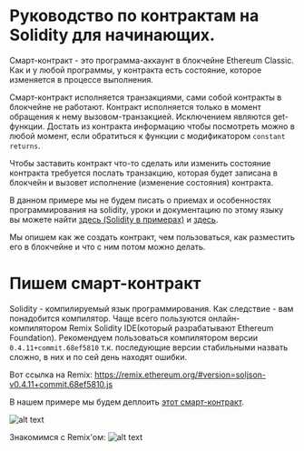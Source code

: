 # Руководство по контрактам на Solidity для начинающих.

Смарт-контракт - это программа-аккаунт в блокчейне Ethereum Classic. Как и у любой программы, у контракта есть состояние, которое изменяется в процессе выполнения.

Смарт-контракт исполняется транзакциями, сами собой контракты в блокчейне не работают. Контракт исполняется только в момент обращения к нему вызовом-транзакцией. Исключением являются get-функции. Достать из контракта информацию чтобы посмотреть можно в любой момент, если обратиться к функции с модификатором `constant returns`.

Чтобы заставить контракт что-то сделать или изменить состояние контракта требуется послать транзакцию, которая будет записана в блокчейн и вызовет исполнение (изменение состояния) контракта.

В данном примере мы не будем писать о приемах и особенностях программирования на solidity, уроки и документацию по этому языку вы можете найти [здесь (Solidity в примерах)](http://solidity.readthedocs.io/en/develop/solidity-by-example.html) и [здесь](https://bitsonblocks.net/2016/02/01/a-gentle-introduction-to-smart-contracts/). 

Мы опишем как же создать контракт, чем пользоваться, как разместить его в блокчейне и что с ним потом можно делать.

# Пишем смарт-контракт

Solidity - компилируемый язык программирования. Как следствие - вам понадобится компилятор. Чаще всего пользуются онлайн-компилятором Remix Solidity IDE(который разрабатывают Ethereum Foundation). Рекомендуем пользоваться компилятором версии `0.4.11+commit.68ef5810` т.к. последующие версии стабильными назвать сложно, в них и по сей день находят ошибки.

Вот ссылка на Remix: https://remix.ethereum.org/#version=soljson-v0.4.11+commit.68ef5810.js

В нашем примере мы будем деплоить [этот смарт-контракт](https://github.com/Sparke2/Contract-Tutorials/blob/master/example.sol).

![alt text](https://github.com/Sparke2/Contract-Tutorials/blob/master/Remix_1.jpg)


Знакомимся с Remix'ом:
![alt text](https://github.com/Sparke2/Contract-Tutorials/blob/master/Remix_2.jpg)
